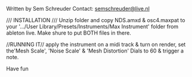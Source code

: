 Written by Sem Schreuder
Contact: semschreuder@live.nl


/// INSTALLATION /// 
Unzip folder and copy NDS.amxd & osc4.maxpat to your '.../User Library/Presets/Instruments/Max Instrument' folder from ableton live. 
Make shure to put BOTH files in there.

//RUNNING IT//
apply the instrument on a midi track & turn on render, 
set the'Mesh Scale', 'Noise Scale' & 'Mesh Distortion' Dials to 60 & trigger a note.

Have fun




